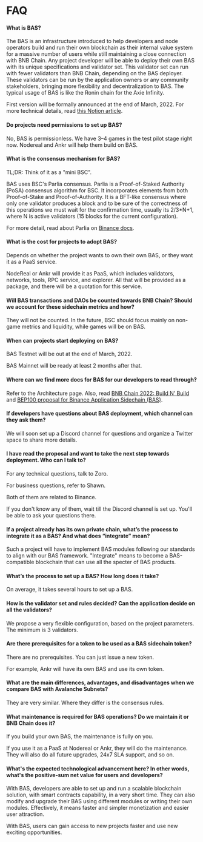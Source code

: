# FAQ

#### What is BAS?&#x20;

The BAS is an infrastructure introduced to help developers and node operators build and run their own blockchain as their internal value system for a massive number of users while still maintaining a close connection with BNB Chain. Any project developer will be able to deploy their own BAS with its unique specifications and validator set. This validator set can run with fewer validators than BNB Chain, depending on the BAS deployer. These validators can be run by the application owners or any community stakeholders, bringing more flexibility and decentralization to BAS. The typical usage of BAS is like the Ronin chain for the Axie Infinity.&#x20;

First version will be formally announced at the end of March, 2022. For more technical details, read [this Notion article](https://golden-sloth-f7c.notion.site/BAS-Collaboration-3cea749adbc543599873919dc8a05c48).

#### Do projects need permissions to set up BAS?&#x20;

No, BAS is permissionless. We have 3–4 games in the test pilot stage right now. Nodereal and Ankr will help them build on BAS.

#### What is the consensus mechanism for BAS?&#x20;

TL;DR: Think of it as a "mini BSC".

BAS uses BSC's Parlia consensus. Parlia is a Proof-of-Staked Authority (PoSA) consensus algorithm for BSC. It incorporates elements from both Proof-of-Stake and Proof-of-Authority. It is a BFT-like consensus where only one validator produces a block and to be sure of the correctness of this operations we must wait for the confirmation time, usually its 2/3\*N+1, where N is active validators (15 blocks for the current configuration).

For more detail, read about Parlia on [Binance docs](https://docs.binance.org/smart-chain/guides/concepts/consensus.html#consensus-protocol).

#### What is the cost for projects to adopt BAS?&#x20;

Depends on whether the project wants to own their own BAS, or they want it as a PaaS service.&#x20;

NodeReal or Ankr will provide it as PaaS, which includes validators, networks, tools, RPC service, and explorer. All that will be provided as a package, and there will be a quotation for this service.

#### Will BAS transactions and DAOs be counted towards BNB Chain? Should we account for these sidechain metrics and how?

They will not be counted. In the future, BSC should focus mainly on non-game metrics and liquidity, while games will be on BAS.

#### When can projects start deploying on BAS?&#x20;

BAS Testnet will be out at the end of March, 2022.&#x20;

BAS Mainnet will be ready at least 2 months after that.

#### Where can we find more docs for BAS for our developers to read through?&#x20;

Refer to the Architecture page. Also, read [BNB Chain 2022: Build N’ Build](https://www.bnbchain.world/en/blog/bsc-2022-build-and-build/) and [BEP100 proposal for Binance Application Sidechain (BAS)](https://github.com/bnb-chain/BEPs/pull/132).&#x20;

#### If developers have questions about BAS deployment, which channel can they ask them?&#x20;

We will soon set up a Discord channel for questions and organize a Twitter space to share more details.

#### I have read the proposal and want to take the next step towards deployment. Who can I talk to?&#x20;

For any technical questions, talk to Zoro.&#x20;

For business questions, refer to Shawn.&#x20;

Both of them are related to Binance.

If you don't know any of them, wait till the Discord channel is set up. You'll be able to ask your questions there.

#### If a project already has its own private chain, what’s the process to integrate it as a BAS? And what does “integrate” mean?&#x20;

Such a project will have to implement BAS modules following our standards to align with our BAS framework. "Integrate" means to become a BAS-compatible blockchain that can use all the specter of BAS products.

#### What’s the process to set up a BAS? How long does it take?

On average, it takes several hours to set up a BAS.

#### How is the validator set and rules decided? Can the application decide on all the validators?&#x20;

We propose a very flexible configuration, based on the project parameters. The minimum is 3 validators.

#### Are there prerequisites for a token to be used as a BAS sidechain token?&#x20;

There are no prerequisites. You can just issue a new token.

For example, Ankr will have its own BAS and use its own token.&#x20;

#### What are the main differences, advantages, and disadvantages when we compare BAS with Avalanche Subnets?&#x20;

They are very similar. Where they differ is the consensus rules.&#x20;

#### What maintenance is required for BAS operations? Do we maintain it or BNB Chain does it?&#x20;

If you build your own BAS, the maintenance is fully on you.

If you use it as a PaaS at Nodereal or Ankr, they will do the maintenance. They will also do all future upgrades, 24x7 SLA support, and so on.

#### What's the expected technological advancement here? In other words, what's the positive-sum net value for users and developers?

With BAS, developers are able to set up and run a scalable blockchain solution, with smart contracts capability, in a very short time. They can also modify and upgrade their BAS using different modules or writing their own modules. Effectively, it means faster and simpler monetization and easier user attraction.

With BAS, users can gain access to new projects faster and use new exciting opportunities.
